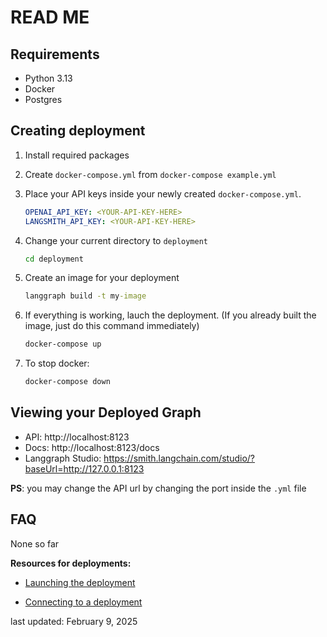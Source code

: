 # READ ME

## Requirements
- Python 3.13
- Docker
- Postgres

## Creating deployment

1. Install required packages
2. Create `docker-compose.yml` from `docker-compose example.yml`
3. Place your API keys inside your newly created `docker-compose.yml`.

    ```yml
    OPENAI_API_KEY: <YOUR-API-KEY-HERE>
    LANGSMITH_API_KEY: <YOUR-API-KEY-HERE>
    ```

4. Change your current directory to `deployment`

    ```cmd
    cd deployment
    ```

5. Create an image for your deployment

    ```cmd
    langgraph build -t my-image
    ```

6. If everything is working, lauch the deployment. (If you already built the image, just do this command immediately)

    ```cmd
    docker-compose up
    ```

7. To stop docker:

    ```cmd
    docker-compose down
    ```

## Viewing your Deployed Graph

- API: http://localhost:8123
- Docs: http://localhost:8123/docs
- Langgraph Studio: https://smith.langchain.com/studio/?baseUrl=http://127.0.0.1:8123

__PS__: you may change the API url by changing the port inside the `.yml` file

## FAQ

None so far

__Resources for deployments:__

- [Launching the deployment](https://colab.research.google.com/github/langchain-ai/langchain-academy/blob/main/module-6/creating.ipynb)

- [Connecting to a deployment](https://colab.research.google.com/github/langchain-ai/langchain-academy/blob/main/module-6/connecting.ipynb)

last updated: February 9, 2025
